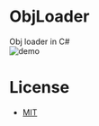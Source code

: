 # ObjLoader
Obj loader in C#  
![demo](https://raw.github.com/wiki/Jinten/ObjLoader/images/bunny.png)

# License
*  [MIT](https://github.com/Jinten/ObjLoader/blob/master/LICENSE)
